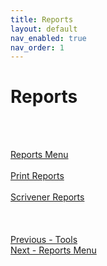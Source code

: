 ```yaml
---
title: Reports
layout: default
nav_enabled: true
nav_order: 1
---
```

# Reports #
 <br/>
 <br/>

[Reports Menu](Reports_Menu.md) <br/><br/>
[Print Reports](Print_Reports.md) <br/><br/>
[Scrivener Reports](Scrivener_Reports.md) <br/><br/>
 <br/>
 <br/>
[Previous - Tools](Tools.md) <br/>
[Next - Reports Menu](Reports_Menu.md) <br/>
